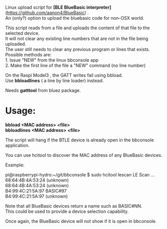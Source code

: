 Linux upload script for <b>[BLE BlueBasic interpreter]</b> (https://github.com/aanon4/BlueBasic) .  
An (only?) option to upload the bluebasic code for non-OSX world.  

This script reads from a file and uploads the content of that file to the selected device.  
It will not clear any existing line numbers that are not in the file being uploaded.  
The user still needs to clear any previous program or lines that exists.  
Possible methods are:  
	1. Issue "NEW" from the linux bbconsole app  
	2. Make the first line of the file a "NEW" command (no line number)  
  
On the Raspi Model3 , the GATT writes fail using bbload.  
Use <b>bbloadlines</b> ( a line by line loader) instead.  
  
Needs <b>gatttool</b> from bluez package.  
  
<b>Usage:  
==================  
**bbload &lt;MAC address&gt; &lt;file&gt;**  
**bbloadlines &lt;MAC address&gt; &lt;file&gt;**  
</b>
  
The script will hang if the BTLE device is already open in the bbconsole application.  

You can use hcitool to discover the MAC address of any BlueBasic devices.  

Example:  
  
 pi@raspberrypi-hydro:~/git/bbconsole $ sudo hcitool lescan 
 LE Scan ...  
 68:64:4B:4A:53:24 (unknown)  
 68:64:4B:4A:53:24 (unknown)  
 B4:99:4C:21:5A:97 BASIC#97  
 B4:99:4C:21:5A:97 (unknown)  
  
Note that all BlueBasic devices return a name such as BASIC#NN.  
This could be used to provide a device selection capability.  
  
Once again, the BlueBasic device will not show if it is open in bbconsole.  
